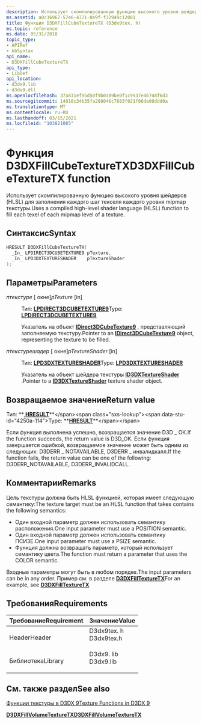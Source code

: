 ```yaml
---
description: Использует скомпилированную функцию высокого уровня шейдеров (HLSL) для заполнения каждого шаг текселя каждого уровня mipmap текстуры.
ms.assetid: a0c36967-57e6-4771-8e9f-f32949c12001
title: Функция D3DXFillCubeTextureTX (D3dx9tex. h)
ms.topic: reference
ms.date: 05/31/2018
topic_type:
- APIRef
- kbSyntax
api_name:
- D3DXFillCubeTextureTX
api_type:
- LibDef
api_location:
- d3dx9.lib
- d3dx9.dll
ms.openlocfilehash: 37a831ef95d50f9b0389be0f1c9937e46748f6d3
ms.sourcegitcommit: 14010c34b35fa268046c7683f021f86de08ddd0a
ms.translationtype: MT
ms.contentlocale: ru-RU
ms.lasthandoff: 03/15/2021
ms.locfileid: "103821085"
---
```

# <a name="d3dxfillcubetexturetx-function"></a><span data-ttu-id="4250a-103">Функция D3DXFillCubeTextureTX</span><span class="sxs-lookup"><span data-stu-id="4250a-103">D3DXFillCubeTextureTX function</span></span>

<span data-ttu-id="4250a-104">Использует скомпилированную функцию высокого уровня шейдеров (HLSL) для заполнения каждого шаг текселя каждого уровня mipmap текстуры.</span><span class="sxs-lookup"><span data-stu-id="4250a-104">Uses a compiled high-level shader language (HLSL) function to fill each texel of each mipmap level of a texture.</span></span>

## <a name="syntax"></a><span data-ttu-id="4250a-105">Синтаксис</span><span class="sxs-lookup"><span data-stu-id="4250a-105">Syntax</span></span>


```C++
HRESULT D3DXFillCubeTextureTX(
  _In_ LPDIRECT3DCUBETEXTURE9 pTexture,
  _In_ LPD3DXTEXTURESHADER    pTextureShader
);
```



## <a name="parameters"></a><span data-ttu-id="4250a-106">Параметры</span><span class="sxs-lookup"><span data-stu-id="4250a-106">Parameters</span></span>

<dl> <dt>

<span data-ttu-id="4250a-107">*птекстуре* \[ окне\]</span><span class="sxs-lookup"><span data-stu-id="4250a-107">*pTexture* \[in\]</span></span>
</dt> <dd>

<span data-ttu-id="4250a-108">Тип: **[ **LPDIRECT3DCUBETEXTURE9**](/windows/win32/api/d3d9helper/nn-d3d9helper-idirect3dcubetexture9)**</span><span class="sxs-lookup"><span data-stu-id="4250a-108">Type: **[**LPDIRECT3DCUBETEXTURE9**](/windows/win32/api/d3d9helper/nn-d3d9helper-idirect3dcubetexture9)**</span></span>

<span data-ttu-id="4250a-109">Указатель на объект [**IDirect3DCubeTexture9**](/windows/win32/api/d3d9helper/nn-d3d9helper-idirect3dcubetexture9) , представляющий заполняемую текстуру.</span><span class="sxs-lookup"><span data-stu-id="4250a-109">Pointer to an [**IDirect3DCubeTexture9**](/windows/win32/api/d3d9helper/nn-d3d9helper-idirect3dcubetexture9) object, representing the texture to be filled.</span></span>

</dd> <dt>

<span data-ttu-id="4250a-110">*птекстурешадер* \[ окне\]</span><span class="sxs-lookup"><span data-stu-id="4250a-110">*pTextureShader* \[in\]</span></span>
</dt> <dd>

<span data-ttu-id="4250a-111">Тип: **[ **LPD3DXTEXTURESHADER**](id3dxtextureshader.md)**</span><span class="sxs-lookup"><span data-stu-id="4250a-111">Type: **[**LPD3DXTEXTURESHADER**](id3dxtextureshader.md)**</span></span>

<span data-ttu-id="4250a-112">Указатель на объект шейдера текстуры [**ID3DXTextureShader**](id3dxtextureshader.md) .</span><span class="sxs-lookup"><span data-stu-id="4250a-112">Pointer to a [**ID3DXTextureShader**](id3dxtextureshader.md) texture shader object.</span></span>

</dd> </dl>

## <a name="return-value"></a><span data-ttu-id="4250a-113">Возвращаемое значение</span><span class="sxs-lookup"><span data-stu-id="4250a-113">Return value</span></span>

<span data-ttu-id="4250a-114">Тип: **[ **HRESULT**](https://msdn.microsoft.com/library/Bb401631(v=MSDN.10).aspx)**</span><span class="sxs-lookup"><span data-stu-id="4250a-114">Type: **[**HRESULT**](https://msdn.microsoft.com/library/Bb401631(v=MSDN.10).aspx)**</span></span>

<span data-ttu-id="4250a-115">Если функция выполнена успешно, возвращается значение D3D \_ ОК.</span><span class="sxs-lookup"><span data-stu-id="4250a-115">If the function succeeds, the return value is D3D\_OK.</span></span> <span data-ttu-id="4250a-116">Если функция завершается ошибкой, возвращаемое значение может быть одним из следующих: D3DERR \_ NOTAVAILABLE, D3DERR \_ инвалидкалл.</span><span class="sxs-lookup"><span data-stu-id="4250a-116">If the function fails, the return value can be one of the following: D3DERR\_NOTAVAILABLE, D3DERR\_INVALIDCALL.</span></span>

## <a name="remarks"></a><span data-ttu-id="4250a-117">Комментарии</span><span class="sxs-lookup"><span data-stu-id="4250a-117">Remarks</span></span>

<span data-ttu-id="4250a-118">Цель текстуры должна быть HLSL функцией, которая имеет следующую семантику:</span><span class="sxs-lookup"><span data-stu-id="4250a-118">The texture target must be an HLSL function that takes contains the following semantics:</span></span>

-   <span data-ttu-id="4250a-119">Один входной параметр должен использовать семантику расположения.</span><span class="sxs-lookup"><span data-stu-id="4250a-119">One input parameter must use a POSITION semantic.</span></span>
-   <span data-ttu-id="4250a-120">Один входной параметр должен использовать семантику ПСИЗЕ.</span><span class="sxs-lookup"><span data-stu-id="4250a-120">One input parameter must use a PSIZE semantic.</span></span>
-   <span data-ttu-id="4250a-121">Функция должна возвращать параметр, который использует семантику цвета.</span><span class="sxs-lookup"><span data-stu-id="4250a-121">The function must return a parameter that uses the COLOR semantic.</span></span>

<span data-ttu-id="4250a-122">Входные параметры могут быть в любом порядке.</span><span class="sxs-lookup"><span data-stu-id="4250a-122">The input parameters can be in any order.</span></span> <span data-ttu-id="4250a-123">Пример см. в разделе [ **D3DXFillTextureTX**](d3dxfilltexturetx.md)</span><span class="sxs-lookup"><span data-stu-id="4250a-123">For an example, see [**D3DXFillTextureTX**](d3dxfilltexturetx.md)</span></span>

## <a name="requirements"></a><span data-ttu-id="4250a-124">Требования</span><span class="sxs-lookup"><span data-stu-id="4250a-124">Requirements</span></span>



| <span data-ttu-id="4250a-125">Требование</span><span class="sxs-lookup"><span data-stu-id="4250a-125">Requirement</span></span> | <span data-ttu-id="4250a-126">Значение</span><span class="sxs-lookup"><span data-stu-id="4250a-126">Value</span></span> |
|--------------------|---------------------------------------------------------------------------------------|
| <span data-ttu-id="4250a-127">Header</span><span class="sxs-lookup"><span data-stu-id="4250a-127">Header</span></span><br/>  | <dl> <span data-ttu-id="4250a-128"><dt>D3dx9tex. h</dt></span><span class="sxs-lookup"><span data-stu-id="4250a-128"><dt>D3dx9tex.h</dt></span></span> </dl> |
| <span data-ttu-id="4250a-129">Библиотека</span><span class="sxs-lookup"><span data-stu-id="4250a-129">Library</span></span><br/> | <dl> <span data-ttu-id="4250a-130"><dt>D3dx9. lib</dt></span><span class="sxs-lookup"><span data-stu-id="4250a-130"><dt>D3dx9.lib</dt></span></span> </dl>  |



## <a name="see-also"></a><span data-ttu-id="4250a-131">См. также раздел</span><span class="sxs-lookup"><span data-stu-id="4250a-131">See also</span></span>

<dl> <dt>

[<span data-ttu-id="4250a-132">Функции текстуры в D3DX 9</span><span class="sxs-lookup"><span data-stu-id="4250a-132">Texture Functions in D3DX 9</span></span>](dx9-graphics-reference-d3dx-functions-texture.md)
</dt> <dt>

[<span data-ttu-id="4250a-133">**D3DXFillVolumeTextureTX**</span><span class="sxs-lookup"><span data-stu-id="4250a-133">**D3DXFillVolumeTextureTX**</span></span>](d3dxfillvolumetexturetx.md)
</dt> </dl>

 

 
